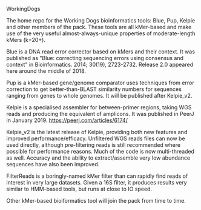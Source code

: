 WorkingDogs

The home repo for the Working Dogs bioinformatics tools: Blue, Pup, Kelpie and other members of the pack. These tools are all kMer-based and make use of the very useful almost-always-unique properties of moderate-length kMers (k=20+).

Blue is a DNA read error corrector based on kMers and their context. It was published as "Blue: correcting sequencing errors using consensus and context" in Bioinformatics. 2014; 30(19), 2723-2732. 
Release 2.0 appeared here around the middle of 2018.

Pup is a kMer-based gene/genome comparator uses techniques from error correction to get better-than-BLAST similarity numbers for sequences ranging from genes to whole genomes.
It will be published after Kelpie_v2.

Kelpie is a specialised assembler for between-primer regions, taking WGS reads and producing the equivalent of amplicons. It was published
in PeerJ in January 2019. https://peerj.com/articles/6174/

Kelpie_v2 is the latest release of Kelpie, providing both new features and improved performance/efficacy. Unfiltered WGS reads files can now be used directly, although
pre-filtering reads is still recommended where possible for performance reasons. Much of the code is now multi-threaded as well. Accuracy and the ability to extract/assemble
very low abundance sequences have also been improved.

FilterReads is a boringly-named kMer filter than can rapidly find reads of interest in very large datasets. Given a 16S filter, it produces results very similar to HMM-based
tools, but runs at close to IO speed.

Other kMer-based bioiformatics tool will join the pack from time to time.
